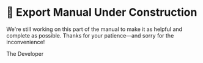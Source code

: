 # 📘 Export Manual Under Construction #

We're still working on this part of the manual to make it as helpful and complete as possible. 
Thanks for your patience—and sorry for the inconvenience!

The Developer